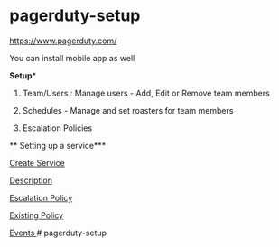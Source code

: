 # pagerduty-setup
https://www.pagerduty.com/

You can install mobile app as well

**Setup***

1) Team/Users : Manage users - Add, Edit or Remove team members

2) Schedules - Manage and set roasters for team members

3) Escalation Policies


** Setting up a service***

[Create Service ](../wiki/IMG_2924.jpg)

[Description ](../wiki/IMG_2925.jpg)

[Escalation Policy ](../wiki/IMG_2926.jpg)

[Existing Policy ](../wiki/IMG_2927.jpg)

[Events ](../wiki/IMG_2928.jpg)# pagerduty-setup
